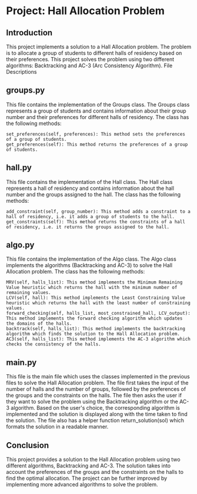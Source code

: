 # Project: Hall Allocation Problem
## Introduction

This project implements a solution to a Hall Allocation problem. The problem is to allocate a group of students to different halls of residency based on their preferences. This project solves the problem using two different algorithms: Backtracking and AC-3 (Arc Consistency Algorithm).
File Descriptions
## groups.py

This file contains the implementation of the Groups class. The Groups class represents a group of students and contains information about their group number and their preferences for different halls of residency. The class has the following methods:

    set_preferences(self, preferences): This method sets the preferences of a group of students.
    get_preferences(self): This method returns the preferences of a group of students.

## hall.py

This file contains the implementation of the Hall class. The Hall class represents a hall of residency and contains information about the hall number and the groups assigned to the hall. The class has the following methods:

    add_constraint(self, group_number): This method adds a constraint to a hall of residency, i.e. it adds a group of students to the hall.
    get_constraints(self): This method returns the constraints of a hall of residency, i.e. it returns the groups assigned to the hall.

## algo.py

This file contains the implementation of the Algo class. The Algo class implements the algorithms (Backtracking and AC-3) to solve the Hall Allocation problem. The class has the following methods:

    MRV(self, halls_list): This method implements the Minimum Remaining Value heuristic which returns the hall with the minimum number of remaining values.
    LCV(self, hall): This method implements the Least Constraining Value heuristic which returns the hall with the least number of constraining values.
    forward_checking(self, halls_list, most_constrained_hall, LCV_output): This method implements the forward checking algorithm which updates the domains of the halls.
    backtrack(self, halls_list): This method implements the backtracking algorithm which finds the solution to the Hall Allocation problem.
    AC3(self, halls_list): This method implements the AC-3 algorithm which checks the consistency of the halls.

## main.py

This file is the main file which uses the classes implemented in the previous files to solve the Hall Allocation problem. The file first takes the input of the number of halls and the number of groups, followed by the preferences of the groups and the constraints on the halls. The file then asks the user if they want to solve the problem using the Backtracking algorithm or the AC-3 algorithm. Based on the user's choice, the corresponding algorithm is implemented and the solution is displayed along with the time taken to find the solution. The file also has a helper function return_solution(sol) which formats the solution in a readable manner.
## Conclusion

This project provides a solution to the Hall Allocation problem using two different algorithms, Backtracking and AC-3. The solution takes into account the preferences of the groups and the constraints on the halls to find the optimal allocation. The project can be further improved by implementing more advanced algorithms to solve the problem.
